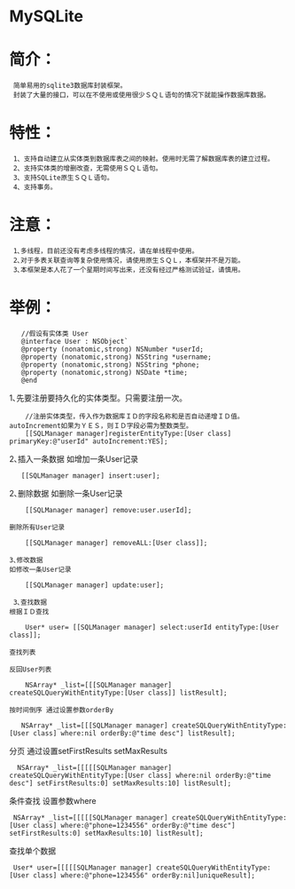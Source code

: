 # MySQLite


# 简介：
     简单易用的sqlite3数据库封装框架。
     封装了大量的接口，可以在不使用或使用很少ＳＱＬ语句的情况下就能操作数据库数据。


# 特性：
     1、支持自动建立从实体类到数据库表之间的映射。使用时无需了解数据库表的建立过程。
     2、支持实体类的增删改查，无需使用ＳＱＬ语句。
     3、支持SQLite原生ＳＱＬ语句。
     4、支持事务。

# 注意：
     1､多线程，目前还没有考虑多线程的情况，请在单线程中使用。
     2､对于多表关联查询等复杂使用情况，请使用原生ＳＱＬ，本框架并不是万能。
     3､本框架是本人花了一个星期时间写出来，还没有经过严格测试验证，请慎用。


# 举例：
`````
   //假设有实体类 User
   @interface User : NSObject`
   @property (nonatomic,strong) NSNumber *userId;
   @property (nonatomic,strong) NSString *username;
   @property (nonatomic,strong) NSString *phone;
   @property (nonatomic,strong) NSDate *time;
   @end
`````
   1､先要注册要持久化的实体类型。只需要注册一次。
`````
    //注册实体类型，传入作为数据库ＩＤ的字段名称和是否自动递增ＩＤ值。autoIncrement如果为ＹＥＳ，则ＩＤ字段必需为整数类型。
    [[SQLManager manager]registerEntityType:[User class] primaryKey:@"userId" autoIncrement:YES];
`````
   2､插入一条数据
    如增加一条User记录
`````
   [[SQLManager manager] insert:user];
`````
   2､删除数据
    如删除一条User记录
`````
    [[SQLManager manager] remove:user.userId];
`````
    删除所有User记录
`````
    [[SQLManager manager] removeALL:[User class]];
`````  
    3､修改数据
    如修改一条User记录
`````
    [[SQLManager manager] update:user];
`````

     3､查找数据
    根据ＩＤ查找
`````
    User* user= [[SQLManager manager] select:userId entityType:[User class]];
`````
    查找列表
    
    反回User列表
`````
    NSArray* _list=[[[SQLManager manager] createSQLQueryWithEntityType:[User class]] listResult];
`````
    按时间倒序 通过设置参数orderBy
`````
   NSArray* _list=[[[SQLManager manager] createSQLQueryWithEntityType:[User class] where:nil orderBy:@"time desc"] listResult];
`````
   分页 通过设置setFirstResults setMaxResults
`````
  NSArray* _list=[[[[[SQLManager manager] createSQLQueryWithEntityType:[User class] where:nil orderBy:@"time desc"] setFirstResults:0] setMaxResults:10] listResult];
`````
 条件查找 设置参数where
`````
 NSArray* _list=[[[[[SQLManager manager] createSQLQueryWithEntityType:[User class] where:@"phone=1234556" orderBy:@"time desc"] setFirstResults:0] setMaxResults:10] listResult];
`````

 查找单个数据
`````
 User* user=[[[[[SQLManager manager] createSQLQueryWithEntityType:[User class] where:@"phone=1234556" orderBy:nil]uniqueResult];
`````

